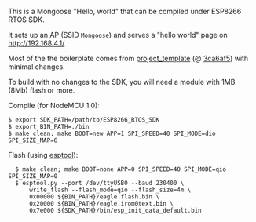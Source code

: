 This is a Mongoose "Hello, world" that can be compiled under ESP8266 RTOS SDK.

It sets up an AP (SSID `Mongoose`) and serves a "hello world" page on http://192.168.4.1/

Most of the the boilerplate comes from [project_template](https://github.com/espressif/ESP8266_RTOS_SDK/tree/master/examples/project_template) (@ [3ca6af5](https://github.com/espressif/ESP8266_RTOS_SDK/tree/3ca6af5da68678d809b34c7cd98bee71e0235039/examples/project_template)) with minimal changes.

To build with no changes to the SDK, you will need a module with 1MB (8Mb) flash or more.

Compile (for NodeMCU 1.0):

```
$ export SDK_PATH=/path/to/ESP8266_RTOS_SDK
$ export BIN_PATH=./bin
$ make clean; make BOOT=new APP=1 SPI_SPEED=40 SPI_MODE=dio SPI_SIZE_MAP=6
```

Flash (using [esptool](https://github.com/themadinventor/esptool)):

```
  $ make clean; make BOOT=none APP=0 SPI_SPEED=40 SPI_MODE=qio SPI_SIZE_MAP=0
  $ esptool.py --port /dev/ttyUSB0 --baud 230400 \
      write_flash --flash_mode=qio --flash_size=4m \
      0x00000 ${BIN_PATH}/eagle.flash.bin \
      0x20000 ${BIN_PATH}/eagle.irom0text.bin \
      0x7e000 ${SDK_PATH}/bin/esp_init_data_default.bin
```
